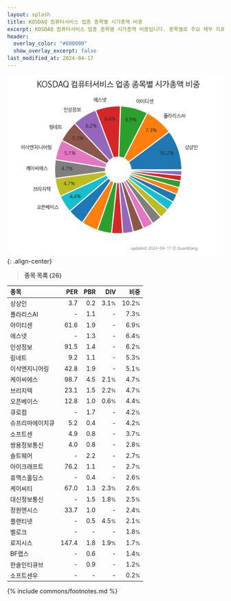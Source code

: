 ```yaml
---
layout: splash
title: KOSDAQ 컴퓨터서비스 업종 종목별 시가총액 비중
excerpt: KOSDAQ 컴퓨터서비스 업종 종목별 시가총액 비중입니다. 종목별로 주요 재무 지표를 함께 표시합니다.
header:
  overlay_color: "#800000"
  show_overlay_excerpt: false
last_modified_at: 2024-04-17
---
```



![KOSDAQ 컴퓨터서비스 업종 종목별 시가총액 비중](/stats/sector/images/kosdaq_업종_컴퓨터서비스_종목.png){: .align-center}


> **종목 목록 (26)**<a id="list"></a>

| **종목** | **PER** | **PBR** | **DIV** | **비중** |
| :------- | ------: | ------: | ------: | -------: |
| 상상인 | 3.7 | 0.2 | 3.1<small>%</small> | 10.2<small>%</small> |
| 폴라리스AI | - | 1.1 | - | 7.3<small>%</small> |
| 아이티센 | 61.6 | 1.9 | - | 6.9<small>%</small> |
| 에스넷 | - | 1.3 | - | 6.4<small>%</small> |
| 인성정보 | 91.5 | 1.4 | - | 6.2<small>%</small> |
| 링네트 | 9.2 | 1.1 | - | 5.3<small>%</small> |
| 이삭엔지니어링 | 42.8 | 1.9 | - | 5.1<small>%</small> |
| 케이씨에스 | 98.7 | 4.5 | 2.1<small>%</small> | 4.7<small>%</small> |
| 브리지텍 | 23.1 | 1.5 | 2.2<small>%</small> | 4.7<small>%</small> |
| 오픈베이스 | 12.8 | 1.0 | 0.6<small>%</small> | 4.4<small>%</small> |
| 큐로컴 | - | 1.7 | - | 4.2<small>%</small> |
| 슈프리마에이치큐 | 5.2 | 0.4 | - | 4.2<small>%</small> |
| 소프트센 | 4.9 | 0.8 | - | 3.7<small>%</small> |
| 쌍용정보통신 | 4.0 | 0.8 | - | 2.8<small>%</small> |
| 솔트웨어 | - | 2.2 | - | 2.7<small>%</small> |
| 아이크래프트 | 76.2 | 1.1 | - | 2.7<small>%</small> |
| 휴맥스홀딩스 | - | 0.4 | - | 2.6<small>%</small> |
| 케이씨티 | 67.0 | 1.3 | 2.3<small>%</small> | 2.6<small>%</small> |
| 대신정보통신 | - | 1.5 | 1.8<small>%</small> | 2.5<small>%</small> |
| 정원엔시스 | 33.7 | 1.0 | - | 2.4<small>%</small> |
| 플랜티넷 | - | 0.5 | 4.5<small>%</small> | 2.1<small>%</small> |
| 벨로크 | - | - | - | 1.8<small>%</small> |
| 로지시스 | 147.4 | 1.8 | 1.9<small>%</small> | 1.7<small>%</small> |
| BF랩스 | - | 0.6 | - | 1.4<small>%</small> |
| 한솔인티큐브 | - | 0.9 | - | 1.2<small>%</small> |
| 소프트센우 | - | - | - | 0.2<small>%</small> |

{% include commons/footnotes.md %}